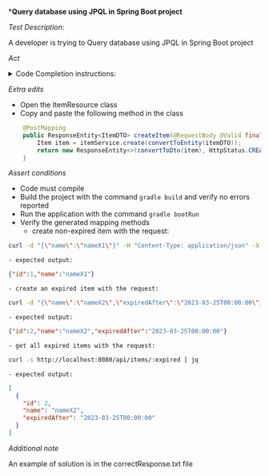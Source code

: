 ***Query database using JPQL in Spring Boot project**

*Test Description*:

A developer is trying to Query database using JPQL in Spring Boot project

*Act*

<details>
<summary>Code Completion instructions:</summary>

- Open the project solution-or-component-generation/spring-boot/java
- Open the ItemRepository interface
- Type in the interface body and press Enter

```java
// search for items that have been expired by now
```

- Accept the best suggested implementation using the TAB and ENTER keys
- *Optional*: Add the line with `@Query` annotation after the comment if it is not suggested. Invoke code generation and accept suggestion
- Add all necessary imports
- Open ItemService class
- Go to `findExprireByNow` method
- Remove line with `return` statement
- Move cursor to the end of TODO comment and press Enter
- Accept the best suggested implementation using the TAB and ENTER keys
- Add all necessary imports

</details>

*Extra edits*
- Open the ItemResource class
- Copy and paste the following method in the class

```java
    @PostMapping
    public ResponseEntity<ItemDTO> createItem(@RequestBody @Valid final ItemDTO itemDTO) {
        Item item = itemService.create(convertToEntity(itemDTO));
        return new ResponseEntity<>(convertToDto(item), HttpStatus.CREATED);
    }
```

*Assert conditions*

- Code must compile
- Build the project with the command `gradle build` and verify no errors reported
- Run the application with the command `gradle bootRun`
- Verify the generated mapping methods
    - create non-expired item with the request:

```bash
curl -d "{\"name\":\"nameX1\"}" -H "Content-Type: application/json" -X POST http://localhost:8080/api/items
```

    - expected output:

```json
{"id":1,"name":"nameX1"}
```

    - create an expired item with the request:

```bash
curl -d "{\"name\":\"nameX2\",\"expiredAfter\":\"2023-03-25T00:00:00\"}" -H "Content-Type: application/json" -X POST http://localhost:8080/api/items
```

    - expected output:

```json
{"id":2,"name":"nameX2","expiredAfter":"2023-03-25T00:00:00"}
```

    - get all expired items with the request:

```bash
curl -s http://localhost:8080/api/items/:expired | jq
```

    - expected output:

```json
[
  {
    "id": 2,
    "name": "nameX2",
    "expiredAfter": "2023-03-25T00:00:00"
  }
]
```

*Additional note*

An example of solution is in the correctResponse.txt file